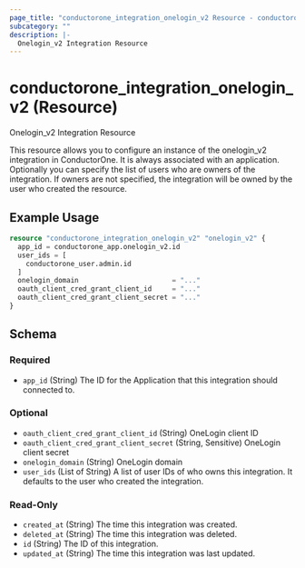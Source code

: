 ```yaml
---
page_title: "conductorone_integration_onelogin_v2 Resource - conductorone"
subcategory: ""
description: |-
  Onelogin_v2 Integration Resource
---
```


# conductorone_integration_onelogin_v2 (Resource)

Onelogin_v2 Integration Resource

This resource allows you to configure an instance of the onelogin_v2 integration in ConductorOne.
It is always associated with an application. Optionally you can specify the list of users who are owners of the integration.
If owners are not specified, the integration will be owned by the user who created the resource.

## Example Usage

```terraform
resource "conductorone_integration_onelogin_v2" "onelogin_v2" {
  app_id = conductorone_app.onelogin_v2.id
  user_ids = [
    conductorone_user.admin.id
  ]
  onelogin_domain                       = "..."
  oauth_client_cred_grant_client_id     = "..."
  oauth_client_cred_grant_client_secret = "..."
}
```

<!-- schema generated by tfplugindocs -->
## Schema

### Required

- `app_id` (String) The ID for the Application that this integration should connected to.

### Optional

- `oauth_client_cred_grant_client_id` (String) OneLogin client ID
- `oauth_client_cred_grant_client_secret` (String, Sensitive) OneLogin client secret
- `onelogin_domain` (String) OneLogin domain
- `user_ids` (List of String) A list of user IDs of who owns this integration. It defaults to the user who created the integration.

### Read-Only

- `created_at` (String) The time this integration was created.
- `deleted_at` (String) The time this integration was deleted.
- `id` (String) The ID of this integration.
- `updated_at` (String) The time this integration was last updated.
